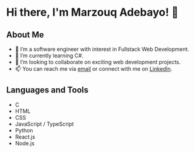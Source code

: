# Hi there, I'm Marzouq Adebayo! 👋

## About Me
- 👀 I’m a software engineer with interest in Fullstack Web Development.
- 🌱 I’m currently learning C#.
- 💞️ I’m looking to collaborate on exciting web development projects.
- 📫 You can reach me via [email](mailto:marzouqaadebayo@gmail.com) or connect with me on [LinkedIn](https://www.linkedin.com/in/marzouq-adebayo).

## Languages and Tools
- C
- HTML
- CSS
- JavaScript / TypeScript
- Python
- React.js
- Node.js
